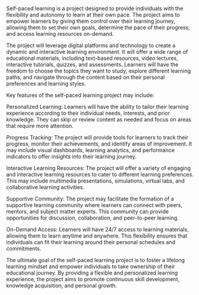 ### 
Self-paced learning is a project designed to provide individuals with the flexibility and autonomy to learn at their own pace. The project aims to empower learners by giving them control over their learning journey, allowing them to set their own goals, determine the pace of their progress, and access learning resources on-demand.

The project will leverage digital platforms and technology to create a dynamic and interactive learning environment. It will offer a wide range of educational materials, including text-based resources, video lectures, interactive tutorials, quizzes, and assessments. Learners will have the freedom to choose the topics they want to study, explore different learning paths, and navigate through the content based on their personal preferences and learning styles.

Key features of the self-paced learning project may include:

Personalized Learning: Learners will have the ability to tailor their learning experience according to their individual needs, interests, and prior knowledge. They can skip or review content as needed and focus on areas that require more attention.

Progress Tracking: The project will provide tools for learners to track their progress, monitor their achievements, and identify areas of improvement. It may include visual dashboards, learning analytics, and performance indicators to offer insights into their learning journey.

Interactive Learning Resources: The project will offer a variety of engaging and interactive learning resources to cater to different learning preferences. This may include multimedia presentations, simulations, virtual labs, and collaborative learning activities.

Supportive Community: The project may facilitate the formation of a supportive learning community where learners can connect with peers, mentors, and subject matter experts. This community can provide opportunities for discussion, collaboration, and peer-to-peer learning.

On-Demand Access: Learners will have 24/7 access to learning materials, allowing them to learn anytime and anywhere. This flexibility ensures that individuals can fit their learning around their personal schedules and commitments.

The ultimate goal of the self-paced learning project is to foster a lifelong learning mindset and empower individuals to take ownership of their educational journey. By providing a flexible and personalized learning experience, the project aims to promote continuous skill development, knowledge acquisition, and personal growth.

<!--
**SelfLearnX/SelfLearnX** is a ✨ _special_ ✨ repository because its `README.md` (this file) appears on your GitHub profile.

Here are some ideas to get you started:

- 🔭 I’m currently working on ...
- 🌱 I’m currently learning ...
- 👯 I’m looking to collaborate on ...
- 🤔 I’m looking for help with ...
- 💬 Ask me about ...
- 📫 How to reach me: ...
- 😄 Pronouns: ...
- ⚡ Fun fact: ...
-->
